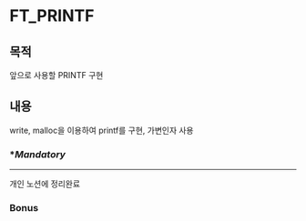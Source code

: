 # **FT_PRINTF**

## **목적**
앞으로 사용할 PRINTF 구현
## **내용**
write, malloc을 이용하여 printf를 구현, 가변인자 사용
### **Mandatory*

--- 
개인 노션에 정리완료

### **Bonus**
